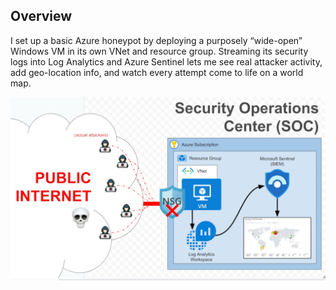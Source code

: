## Overview

I set up a basic Azure honeypot by deploying a purposely “wide-open” Windows VM in its own VNet and resource group. Streaming its security logs into Log Analytics and Azure Sentinel lets me see real attacker activity, add geo-location info, and watch every attempt come to life on a world map.  

![Architecture Diagram](screenshots\Architecture.PNG)  
